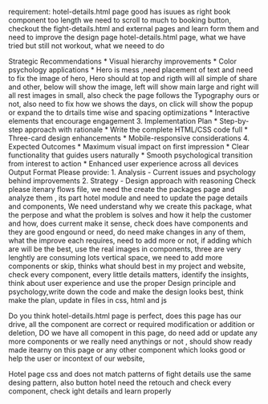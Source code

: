 requirement: hotel-details.html page good has isuues as right book component too length we need to scroll to much to booking button, checkout the fight-details.html and external pages and learn form them and need to improve the design page hotel-details.html page, what we have tried but still not workout, what we neeed to do

Strategic Recommendations * Visual hierarchy improvements * Color psychology applications * Hero is mess ,need placement of text and need to fix the image of hero, Hero should at top and rigth will all simple of share and other, below will show the image, left will show main large and right will all rest images in small, also check the page follows the Typography ours or not, also need to fix how we shows the days, on click will show the popup or expand the to drtails time wise and spacing optimizations * Interactive elements that encourage engagement 3. Implementation Plan * Step-by-step approach with rationale * Write the complete HTML/CSS code full * Three-card design enhancements * Mobile-responsive considerations 4. Expected Outcomes * Maximum visual impact on first impression * Clear functionality that guides users naturally * Smooth psychological transition from interest to action * Enhanced user experience across all devices Output Format Please provide: 1. Analysis - Current issues and psychology behind improvements 2. Strategy - Design approach with reasoning Check please  itenary flows file, we need the create the packages page and analyze them , its part hotel module and need to update the page details and components, We need understand why we create this package, what the perpose and what the problem is solves and how it help the customer and how, does current make it sense, check does have components and they are good engound or need, do need make changes in any of them, what the improve each requires, need to add more or not, if adding which are will be the best, use the real images in components, three are very lenghtly are consuming lots vertical space, we need to add more components or skip, thinks what should best in my project and website, check every component, every little details matters, identify the insights, think about user experience and use the proper Design principle and psychology,write down the code and make the design looks best, think make the plan, update in files in css, html and js   


Do you think hotel-details.html page is perfect, does this page has our drive, all the component are correct or required modification or addition or deletion, DO we have all comopent in this page, do need add or update any more components or we really need anythings or not , should show ready made itearny on this page or any other component which looks good or help the user or incontext of our website,


Hotel page css and does not match patterns of fight details use the same desing pattern, also button hotel need the retouch and check every component, check ight details and learn properly